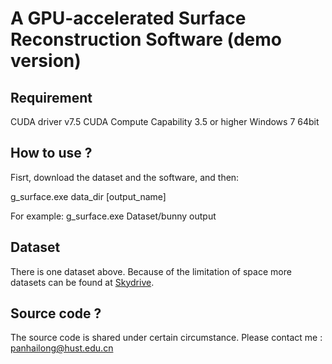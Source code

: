 A GPU-accelerated Surface Reconstruction Software (demo version)
====================================================================
Requirement 
------------------------------------------------
CUDA driver v7.5
CUDA Compute Capability 3.5 or higher
Windows 7 64bit

How to use ?
-----------------------------------------------
Fisrt, download the dataset and the software, and then:

g_surface.exe data_dir [output_name]

For example:
g_surface.exe Dataset/bunny output

Dataset
---------------------------------------------------
There is one dataset above. Because of the limitation of space more datasets can be found at [Skydrive](https://onedrive.live.com/redir?resid=A62D85D8BBB1A012!2206&authkey=!AOOf2uN2B2ti1vs&ithint=folder%2czip).

Source code ?
---------------------------------------------------

The source code is shared under certain circumstance.
Please contact me : panhailong@hust.edu.cn
